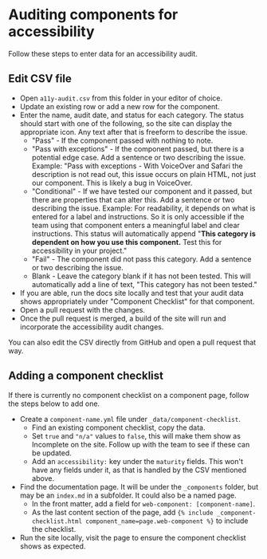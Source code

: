 # Auditing components for accessibility

Follow these steps to enter data for an accessibility audit.

## Edit CSV file

- Open `a11y-audit.csv` from this folder in your editor of choice.
- Update an existing row or add a new row for the component.
- Enter the name, audit date, and status for each category. The status should start with one of the following, so the site can display the appropriate icon. Any text after that is freeform to describe the issue.
    - "Pass" - If the component passed with nothing to note.
    - "Pass with exceptions" - If the component passed, but there is a potential edge case. Add a sentence or two describing the issue. Example: "Pass with exceptions - With VoiceOver and Safari the description is not read out, this issue occurs on plain HTML, not just our component. This is likely a bug in VoiceOver.
    - "Conditional" - If we have tested our component and it passed, but there are properties that can alter this. Add a sentence or two describing the issue. Example: For readability, it depends on what is entered for a label and instructions. So it is only accessible if the team using that component enters a meaningful label and clear instructions. This status will automatically append "**This category is dependent on how you use this component.** Test this for accessibility in your project."
    - "Fail" - The component did not pass this category. Add a sentence or two describing the issue.
    - Blank - Leave the category blank if it has not been tested. This will automatically add a line of text, "This category has not been tested."
- If you are able, run the docs site locally and test that your audit data shows appropriately under "Component Checklist" for that component.
- Open a pull request with the changes.
- Once the pull request is merged, a build of the site will run and incorporate the accessibility audit changes.

You can also edit the CSV directly from GitHub and open a pull request that way.

## Adding a component checklist

If there is currently no component checklist on a component page, follow the steps below to add one.

- Create a `component-name.yml` file under `_data/component-checklist`.
    - Find an existing component checklist, copy the data.
    - Set `true` and `"n/a"` values to `false`, this will make them show as Incomplete on the site. Follow up with the team to see if these can be updated.
    - Add an `accessibility:` key under the `maturity` fields. This won't have any fields under it, as that is handled by the CSV mentioned above.
- Find the documentation page. It will be under the `_components` folder, but may be an `index.md` in a subfolder. It could also be a named page.
    - In the front matter, add a field for `web-component: [component-name]`.
    - As the last content section of the page, add `{% include _component-checklist.html component_name=page.web-component %}` to include the checklist.
- Run the site locally, visit the page to ensure the component checklist shows as expected. 